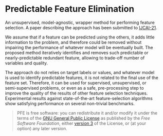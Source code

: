 # Predictable Feature Elimination

An unsupervised, model-agnostic, wrapper method for performing feature selection. A paper describing the approach has been submitted to [IJCAI-21](https://ijcai-21.org/).

We assume that if a feature can be predicted using the others, it adds little information to the problem, and therefore could be removed without impairing the performance of whatever model will be eventually built. The proposed method iteratively identifies and removes such predictable or nearly-predictable redundant feature, allowing to trade-off number of variables and quality. 

The approach do not relies on target labels or values, and whatever model is used to identify predictable features, it is not related to the final use of the feature set. Therefore, it can be used for supervised, unsupervised, or semi-supervised problems, or even as a safe, pre-processing step to improve the quality of the results of other feature selection techniques. Experimental results against state-of-the-art feature-selection algorithms show satisfying performance on several non-trivial benchmarks.

> PFE is free software: you can redistribute it and/or modify it under the terms of the [GNU General Public License](http://www.gnu.org/licenses/) as published by the *Free Software Foundation*, either [version 3](https://opensource.org/licenses/GPL-3.0) of the License, or (at your option) any later version.
